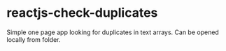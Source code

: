 # reactjs-check-duplicates
Simple one page app looking for duplicates in text arrays.
Can be opened locally from folder.
